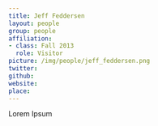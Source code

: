 ```yaml
---
title: Jeff Feddersen
layout: people
group: people
affiliation:
- class: Fall 2013
  role: Visitor
picture: /img/people/jeff_feddersen.png
twitter:
github:
website:
place:
---
```

Lorem Ipsum